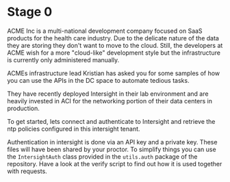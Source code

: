 # Stage 0

ACME Inc is a multi-national development company focused on SaaS products for the health care industry. Due to the delicate nature of the data they are storing they don't want to move to the cloud. Still, the developers at ACME wish for a more "cloud-like" development style but the infrastructure is currently only administered manually.

ACMEs infrastructure lead Kristian has asked you for some samples of how you can use the APIs in the DC space to automate tedious tasks.

They have recently deployed Intersight in their lab environment and are heavily invested in ACI for the networking portion of their data centers in production.

To get started, lets connect and authenticate to Intersight and retrieve the ntp policies configured in this intersight tenant.

Authentication in intersight is done via an API key and a private key. These files will have been shared by your proctor. To simplify things you can use the `IntersightAuth` class provided in the `utils.auth` package of the repository. Have a look at the verify script to find out how it is used together with requests.